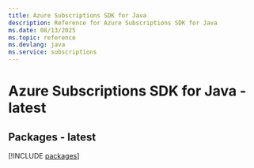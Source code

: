```yaml
---
title: Azure Subscriptions SDK for Java
description: Reference for Azure Subscriptions SDK for Java
ms.date: 08/13/2025
ms.topic: reference
ms.devlang: java
ms.service: subscriptions
---
```

# Azure Subscriptions SDK for Java - latest
## Packages - latest
[!INCLUDE [packages](subscriptions-index.md)]
